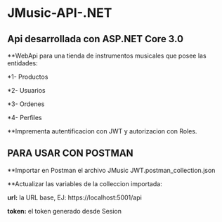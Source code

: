 # JMusic-API-.NET
## Api desarrollada con ASP.NET Core 3.0 ##
 
  **WebApi para una tienda de instrumentos musicales que posee las entidades:

   *1- Productos
  
   *2- Usuarios
  
   *3- Ordenes
  
   *4- Perfiles
  
  
**Imprementa autentificacion con JWT y autorizacion con Roles.


## PARA USAR CON POSTMAN ##

**Importar en Postman el archivo JMusic JWT.postman_collection.json


**Actualizar las variables de la colleccion importada: 

   **url:** la URL base, EJ: https://localhost:5001/api
  
   **token:** el token generado desde Sesion

